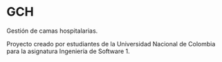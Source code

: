 # GCH
Gestión de camas hospitalarias.

Proyecto creado por estudiantes de la Universidad Nacional de Colombia para la asignatura Ingeniería de Software 1.
